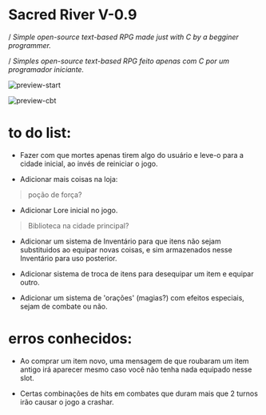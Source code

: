 # Sacred River V-0.9

/ *Simple open-source text-based RPG made just with C by a begginer programmer.*

/ *Simples open-source text-based RPG feito apenas com C por um programador iniciante.*

![preview-start](https://i.imgur.com/RVEaqZA.png)

![preview-cbt](https://i.imgur.com/VWgAGGm.png)

# to do list:

- Fazer com que mortes apenas tirem algo do usuário e leve-o para a cidade inicial, ao invés de reiniciar o jogo.

- Adicionar mais coisas na loja:
 
 > poção de força?

- Adicionar Lore inicial no jogo.
 > Biblioteca na cidade principal?

- Adicionar um sistema de Inventário para que itens não sejam substituidos ao equipar novas coisas, e sim armazenados nesse Inventário para uso posterior.

- Adicionar sistema de troca de itens para desequipar um item e equipar outro.

- Adicionar um sistema de 'orações' (magias?) com efeitos especiais, sejam de combate ou não.

# erros conhecidos:

- Ao comprar um item novo, uma mensagem de que roubaram um item antigo irá aparecer mesmo caso você não tenha nada equipado nesse slot.

- Certas combinações de hits em combates que duram mais que 2 turnos irão causar o jogo a crashar.
